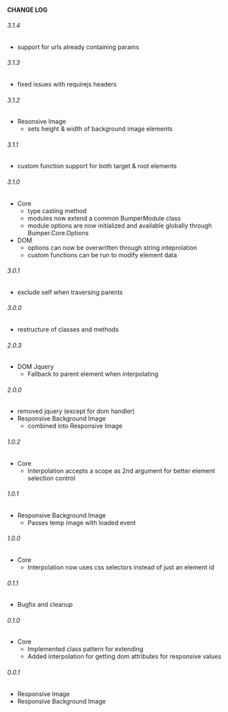 #### CHANGE LOG
###### 3.1.4
* support for urls already containing params

###### 3.1.3
* fixed issues with requirejs headers

###### 3.1.2
* Resonsive Image
  * sets height & width of background image elements

###### 3.1.1
* custom function support for both target & root elements

###### 3.1.0
* Core
  * type casting method
  * modules now extend a common BumperModule class
  * module options are now initialized and available globally through Bumper.Core.Options
* DOM
  * options can now be overwritten through string inteprolation
  * custom functions can be run to modify element data

###### 3.0.1
* exclude self when traversing parents

###### 3.0.0
* restructure of classes and methods

###### 2.0.3
* DOM Jquery
  * Fallback to parent element when interpolating

###### 2.0.0
* removed jquery (except for dom handler)
* Responsive Background Image
  * combined into Responsive Image

###### 1.0.2
* Core
  * Interpolation accepts a scope as 2nd argument for better element selection control

###### 1.0.1
* Responsive Background Image
  * Passes temp image with loaded event

###### 1.0.0
* Core
  * Interpolation now uses css selectors instead of just an element id

###### 0.1.1
* Bugfix and cleanup

###### 0.1.0
* Core
  * Implemented class pattern for extending
  * Added interpolation for getting dom attributes for responsive values

###### 0.0.1
* Responsive Image
* Responsive Background Image
